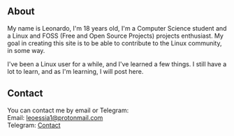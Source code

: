 ## About
My name is Leonardo, I'm 18 years old, I'm a Computer Science student and a Linux and FOSS (Free and Open Source Projects) projects enthusiast. My goal in creating this site is to be able to contribute to the Linux community, in some way.

I've been a Linux user for a while, and I've learned a few things. I still have a lot to learn, and as I'm learning, I will post here.

## Contact

You can contact me by email or Telegram:  
Email: leoessia1@protonmail.com  
Telegram: [Contact](http://t.me/Valeyard1)
